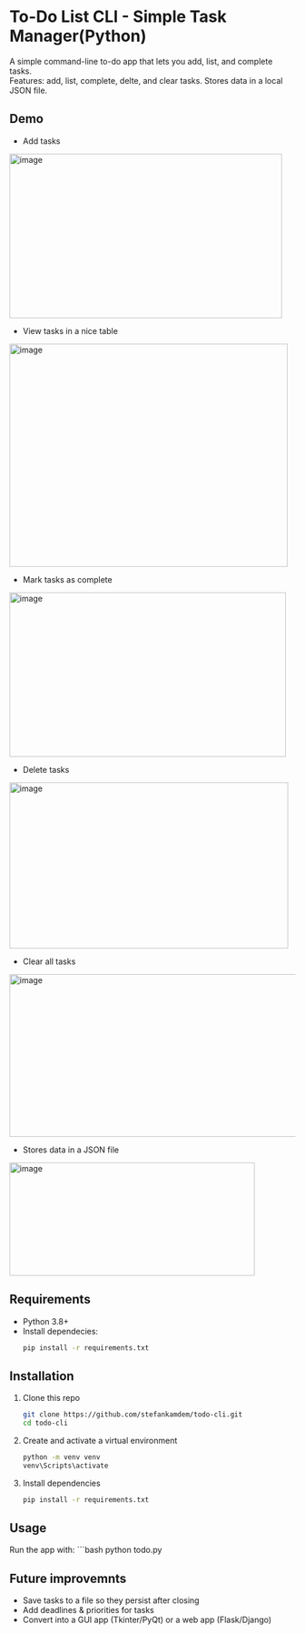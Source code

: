 # To-Do List CLI - Simple Task Manager(Python)

A simple command-line to-do app that lets you add, list, and complete tasks. <br>
Features: add, list, complete, delte, and clear tasks. Stores data in a local JSON file.
## Demo
- Add tasks

<img width="480" height="289" alt="image" src="https://github.com/user-attachments/assets/bbff18d8-b4f4-44c1-baaa-1f69dd38cbe8" /><br>
- View tasks in a nice table

<img width="490" height="392" alt="image" src="https://github.com/user-attachments/assets/6aae0da6-6478-4467-8622-49c0a0ada351" /><br>
- Mark tasks as complete

<img width="487" height="289" alt="image" src="https://github.com/user-attachments/assets/5b362b96-8a97-407c-9941-93ec5269879e" /><br>
- Delete tasks

<img width="491" height="292" alt="image" src="https://github.com/user-attachments/assets/1f6f6535-0789-444d-98cd-928f9bffa3df" /><br>
- Clear all tasks

<img width="598" height="286" alt="image" src="https://github.com/user-attachments/assets/685bcbd2-abb5-4aab-98f2-c606b1c858fd" /><br>
- Stores data in a JSON file

<img width="432" height="199" alt="image" src="https://github.com/user-attachments/assets/f3273ff7-84ef-43d0-b3d0-8c09a0d4925c" />


## Requirements
- Python 3.8+
- Install dependecies:
  ```bash
  pip install -r requirements.txt

## Installation
1. Clone this repo
    ```bash
    git clone https://github.com/stefankamdem/todo-cli.git
    cd todo-cli
2. Create and activate a virtual environment
   ```bash
   python -m venv venv
   venv\Scripts\activate
3. Install dependencies
   ```bash
   pip install -r requirements.txt

## Usage
Run the app with:
    ```bash
    python todo.py
    
## Future improvemnts
- Save tasks to a file so they persist after closing
- Add deadlines & priorities for tasks
- Convert into a GUI app (Tkinter/PyQt) or a web app (Flask/Django)
